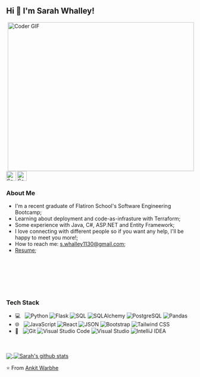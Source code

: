 ## Hi 👋 I'm Sarah Whalley!

<img align="right" src="https://media3.giphy.com/media/JIX9t2j0ZTN9S/giphy.gif?cid=ecf05e47cuf8y0peac586z8q822iavokkmtu21vgqmuc7kdd&ep=v1_gifs_search&rid=giphy.gif&ct=g" alt="Coder GIF" width="500" height="400">

 <a href="https://huntr.co/p/sarah-whalley">
  <img src="https://blog.huntr.co/content/images/2021/10/HuntrLogoNotion.png" alt="Sarah's Huntr" width="26"/>
</a>
<a href="https://www.linkedin.com/in/sarah-whalley-/">
  <img align="left" alt="Sarah's LinkdeIN" width="26" src="https://www.iconpacks.net/icons/2/free-linkedin-logo-icon-2430-thumb.png" />
</a>




<h3>About Me </h3>

- I'm a recent graduate of Flatiron School's Software Engineering Bootcamp;
- Learning about deployment and code-as-infrasture with Terraform;
- Some experience with Java, C#, ASP.NET and Entity Framework;
- I love connecting with different people so if you want any help, I'll be happy to meet you more!;
- How to reach me: s.whalley1130@gmail.com;
- [Resume](https://docs.google.com/document/d/1LylCzMecN3xTzz60mQ_NEjksXITKU0AM2vwIBsiGYzU/edit?usp=sharing); <br>

<br><br><br><br><br>


<h3>Tech Stack </h3>

 - 💻 &nbsp; ![Python](https://img.shields.io/badge/-Python-3776AB?style=flat&logo=python&logoColor=white) ![Flask](https://img.shields.io/badge/-Flask-000000?style=flat&logo=flask) ![SQL](https://img.shields.io/badge/-SQL-336791?style=flat&logo=sql&logoColor=white) ![SQLAlchemy](https://img.shields.io/badge/-SQLAlchemy-333333?style=flat&logo=sqlalchemy) ![PostgreSQL](https://img.shields.io/badge/-PostgreSQL-336791?style=flat&logo=postgresql&logoColor=white) ![Pandas](https://img.shields.io/badge/-Pandas-150458?style=flat&logo=pandas&logoColor=white)
 - 🌐 &nbsp; ![JavaScript](https://img.shields.io/badge/-JavaScript-F7DF1E?style=flat&logo=javascript&logoColor=black) ![React](https://img.shields.io/badge/-React-61DAFB?style=flat&logo=react&logoColor=black) ![JSON](https://img.shields.io/badge/-JSON-000000?style=flat&logo=json&logoColor=white) ![Bootstrap](https://img.shields.io/badge/-Bootstrap-7952B3?style=flat&logo=bootstrap&logoColor=white) ![Tailwind CSS](https://img.shields.io/badge/-Tailwind_CSS-38B2AC?style=flat&logo=tailwind-css&logoColor=white)
 - 🔧 &nbsp; ![Git](https://img.shields.io/badge/-Git-F05032?style=flat&logo=git&logoColor=white) ![Visual Studio Code](https://img.shields.io/badge/-Visual_Studio_Code-007ACC?style=flat&logo=visual-studio-code&logoColor=white) ![Visual Studio](https://img.shields.io/badge/-Visual_Studio-5C2D91?style=flat&logo=visual-studio&logoColor=white) ![IntelliJ IDEA](https://img.shields.io/badge/-IntelliJ_IDEA-000000?style=flat&logo=intellij-idea&logoColor=white)



<br><br>
<a href="https://github.com/SWhalley1130">
  <img align="center" src="https://github-readme-stats.vercel.app/api?username=anuraghazra&show_icons=true&theme=radical">
</a>
<a href="https://github.com/SWhalley1130">
 <img align="center" src="https://github-readme-stats.vercel.app/api?username=SWhalley1130&show_icons=true&theme=dark&line_height=30" alt="Sarah's github stats"/>
</a>

⭐️ From [Ankit Warbhe](https://github.com/ankitwarbhe)
